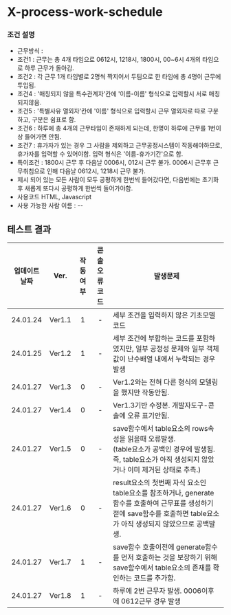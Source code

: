 # X-process-work-schedule

### 조건 설명
- 근무방식 : 
- 조건1 : 근무는 총 4개 타임으로 0612시, 1218시, 1800시, 00~6시 4개의 타임으로 하루 근무가 돌아감. 
- 조건2 : 각 근무 1개 타임별로 2명씩 짝지어서 두팀으로 한 타임에 총 4명이 근무에 투입됨.
- 조건4 : '매칭되지 않을 특수관계자'칸에 '이름-이름' 형식으로 입력할시 서로 매칭되지않음.
- 조건5 : '특별사유 열외자'칸에 '이름' 형식으로 입력할시 근무 열외자로 따로 구분하고, 구분은 쉼표로 함.
- 조건6 : 하루에 총 4개의 근무타임이 존재하게 되는데, 한명이 하루에 근무를 1번이상 들어가면 안됨.
- 조건7 : 휴가자가 있는 경우 그 사람을 제외하고 근무공정시스템이 작동해야하므로, 휴가자를 입력할 수 있어야함. 입력 형식은 '이름-휴가기간'으로 함.
- 특이조건 : 1800시 근무 후 다음날 0006시, 012시 근무 불가. 0006시 근무후 근무취침으로 인해 다음날 0612시, 1218시 근무 불가.
- 제시 되어 있는 모든 사람이 모두 공평하게 한번씩 들어갔다면, 다음번에는 초기화 후 새롭게 또다시 공평하게 한번씩 들어가야함. 
- 사용코드 HTML, Javascript 
- 사용 가능한 사람 이름 : --


## 테스트 결과

업데이트 날짜 | Ver. | 작동여부 | 콘솔 오류코드 | 발생문제
| :---: | :---: | :---: | :---: | --- |
24.01.24 | Ver1.1 | 1 | - | 세부 조건을 입력하지 않은 기초모델 코드
24.01.25 | Ver1.2 | 1 | - | 세부 조건에 부합하는 코드를 포함하였지만, 일부 공정성 문제와 일부 객체값이 난수배열 내에서 누락되는 경우 발생
24.01.27 | Ver1.3 | 0 | - | Ver1.2와는 전혀 다른 형식의 모델링을 했지만 작동안됨.
24.01.27 | Ver1.4 | 0 | - | Ver1.3기반 수정본. 개발자도구-콘솔에 오류 표기안됨.
24.01.27 | Ver1.5 | 0 | - | save함수에서 table요소의 rows속성을 읽을때 오류발생. <br> (table요소가 공백인 경우에 발생됨. 즉, table요소가 아직 생성되지 않았거나 이미 제거된 상태로 추측.)
24.01.27 | Ver1.6 | 0 | - | result요소의 첫번째 자식 요소인 table요소를 참조하거나, generate함수를 호출하여 근무표를 생성하기 젇에 save함수를 호출하면 table요소가 아직 생성되지 않았으므로 공백발생.
24.01.27 | Ver1.7 | 1 | - | save함수 호출이전에 generate함수를 먼저 호출하는 것을 보장하기 위해 save함수에서 table요소의 존재를 확인하는 코드를 추가함.
24.01.27 | Ver1.8| 1 | - | 하루에 2번 근무자 발생. 0006이후에 0612근무 경우 발생
